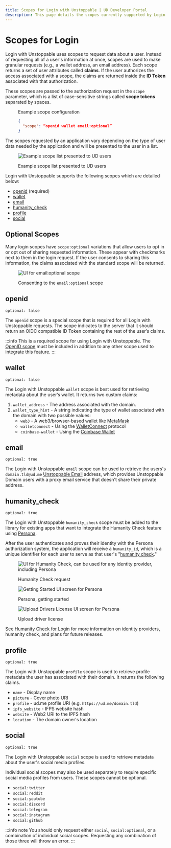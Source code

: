 ```yaml
---
title: Scopes for Login with Unstoppable | UD Developer Portal
description: This page details the scopes currently supported by Login with Unstoppable.
---
```


# Scopes for Login

Login with Unstoppable uses scopes to request data about a user. Instead of requesting all of a user's information at once, scopes are used to make granular requests (e.g., a wallet address, an email address). Each scope returns a set of user attributes called **claims**. If the user authorizes the access associated with a scope, the claims are returned inside the **ID Token** associated with that authorization.

These scopes are passed to the authorization request in the `scope` parameter, which is a list of case-sensitive strings called **scope tokens** separated by spaces.

<figure>
<figcaption>Example scope configuration</figcaption>

```json
{
  "scope": “openid wallet email:optional”
}
```

</figure>

The scopes requested by an application vary depending on the type of user data needed by the application and will be presented to the user in a list.

<figure>

![Example scope list presented to UD users](/images/login-scopes-example.png '#width=40%;')
	
<figcaption>Example scope list presented to UD users</figcaption>
</figure>

Login with Unstoppable supports the following scopes which are detailed below:

* [openid](#openid) (required)
* [wallet](#wallet)
* [email](#email)
* [humanity_check](#humanity_check)
* [profile](#profile) 
* [social](#social)

## Optional Scopes

Many login scopes have `scope:optional` variations that allow users to opt in or opt out of sharing requested information. These appear with checkmarks next to them in the login request. If the user consents to sharing this information, the claims associated with the standard scope will be returned.

<figure>

![UI for email:optional scope](/images/login-scopes-email-optional.png '#width=40%;')
	
<figcaption>Consenting to the <code>email:optional</code> scope</figcaption>
</figure>

## openid
`optional: false`

The `openid` scope is a special scope that is required for all Login with Unstoppable requests. The scope indicates to the server that it should return an OIDC compatible ID Token containing the rest of the user’s claims.

:::info
This is a required scope for using Login with Unstoppable. The [OpenID scope](https://auth0.com/docs/configure/apis/scopes/openid-connect-scopes) must be included in addition to any other scope used to integrate this feature.
:::

## wallet
`optional: false`

The Login with Unstoppable `wallet` scope is best used for retrieving metadata about the user’s wallet. It returns two custom claims:

1. `wallet_address` - The address associated with the domain.
2. `wallet_type_hint` - A string indicating the type of wallet associated with the domain with two possible values:
   * `web3` - A web3/browser-based wallet like [MetaMask](https://docs.metamask.io/guide/)
   * `walletconnect` - Using the [WalletConnect](https://walletconnect.org) protocol
   * `coinbase-wallet` - Using the [Coinbase Wallet](https://www.coinbase.com/wallet)

## email
`optional: true`

The Login with Unstoppable `email` scope can be used to retrieve the users's `domain.tld@ud.me` [Unstoppable Email](https://support.unstoppabledomains.com/support/solutions/articles/48001218107-unstoppable-email) address, which provides Unstoppable Domain users with a proxy email service that doesn't share their private address.

## humanity_check
`optional: true`

The Login with Unstoppable `humanity_check` scope must be added to the library for existing apps that want to integrate the Humanity Check feature using [Persona](https://withpersona.com).

After the user authenticates and proves their identity with the Persona authorization system, the application will receive a `humanity_id`, which is a unique identifier for each user to serve as that user's "[humanity check](../humanity-check/humanity-check-for-login.md#persona)."


<figure class="one-third-inline-block">

![UI for Humanity Check, can be used for any identity provider, including Persona](/images/humanity-check-optional.png)

<figcaption>Humanity Check request</figcaption>
</figure>


<figure class="one-third-inline-block">

![Getting Started UI screen for Persona](/images/persona_getting_started.png) 

<figcaption>Persona, getting started</figcaption>
</figure>

<figure class="one-third-inline-block">

![Upload Drivers License UI screen for Persona](/images/persona_front_drivers_license.png)
<figcaption>Upload driver license</figcaption>
</figure>


See [Humanity Check for Login](../humanity-check/humanity-check-for-login.md) for more information on identity providers, humanity check, and plans for future releases.

## profile
`optional: true`

The Login with Unstoppable `profile` scope is used to retrieve profile metadata the user has associated with their domain. It returns the following claims.

* `name` - Display name
* `picture` - Cover photo URI
* `profile` - ud.me profile URI (e.g. `https://ud.me/domain.tld`)
* `ipfs_website` - IFPS website hash
* `website` - Web2 URI to the IPFS hash
* `location` - The domain owner's location

## social
`optional: true`

The Login with Unstoppable `social` scope is used to retrieve metadata about the user's social media profiles.

Individual social scopes may also be used separately to require specific social media profiles from users. These scopes cannot be optional.

- `social:twitter`
- `social:reddit`
- `social:youtube`
- `social:discord`
- `social:telegram`
- `social:instagram`
- `social:github`

:::info note
You should only request either `social`, `social:optional`, or a combination of individual social scopes. Requesting any combination of those three will throw an error.
:::